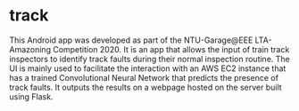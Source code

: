 # track
This Android app was developed as part of the NTU-Garage@EEE LTA-Amazoning Competition 2020. 
It is an app that allows the input of train track inspectors to identify track faults during their normal inspection routine. 
The UI is mainly used to facilitate the interaction with an AWS EC2 instance that has a trained Convolutional Neural Network 
that predicts the presence of track faults. It outputs the results on a webpage hosted on the server built using Flask. 
